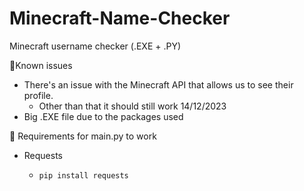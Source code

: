 # Minecraft-Name-Checker
Minecraft username checker (.EXE + .PY)

📍Known issues

- There's an issue with the Minecraft API that allows us to see their profile.
  - Other than that it should still work 14/12/2023
- Big .EXE file due to the packages used

 
📝 Requirements for main.py to work

 - Requests
   - ```python
     pip install requests
     ```
